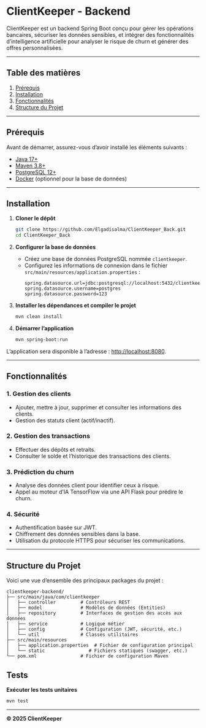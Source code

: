 # ClientKeeper - Backend

ClientKeeper est un backend Spring Boot conçu pour gérer les opérations bancaires, sécuriser les données sensibles, et intégrer des fonctionnalités d’intelligence artificielle pour analyser le risque de churn et générer des offres personnalisées.

---

## **Table des matières**
1. [Prérequis](#prérequis)
2. [Installation](#installation)
3. [Fonctionnalités](#fonctionnalités)
4. [Structure du Projet](#structure-du-projet)

---

## **Prérequis**
Avant de démarrer, assurez-vous d’avoir installé les éléments suivants :

- [Java 17+](https://www.oracle.com/java/technologies/javase-downloads.html)
- [Maven 3.8+](https://maven.apache.org/)
- [PostgreSQL 12+](https://www.postgresql.org/download/)
- [Docker](https://www.docker.com/) (optionnel pour la base de données)

---

## **Installation**

1. **Cloner le dépôt**
   ```bash
   git clone https://github.com/Elgadisalma/ClientKeeper_Back.git
   cd ClientKeeper_Back
   ```

2. **Configurer la base de données**
   - Créez une base de données PostgreSQL nommée `clientkeeper`.
   - Configurez les informations de connexion dans le fichier `src/main/resources/application.properties` :
     ```properties
     spring.datasource.url=jdbc:postgresql://localhost:5432/clientkeeper
     spring.datasource.username=postgres
     spring.datasource.password=123
     ```

3. **Installer les dépendances et compiler le projet**
   ```bash
   mvn clean install
   ```

4. **Démarrer l’application**
   ```bash
   mvn spring-boot:run
   ```

L’application sera disponible à l’adresse : [http://localhost:8080](http://localhost:8080).

---

## **Fonctionnalités**

### **1. Gestion des clients**
- Ajouter, mettre à jour, supprimer et consulter les informations des clients.
- Gestion des statuts client (actif/inactif).

### **2. Gestion des transactions**
- Effectuer des dépôts et retraits.
- Consulter le solde et l’historique des transactions des clients.

### **3. Prédiction du churn**
- Analyse des données client pour identifier ceux à risque.
- Appel au moteur d’IA TensorFlow via une API Flask pour prédire le churn.

### **4. Sécurité**
- Authentification basée sur JWT.
- Chiffrement des données sensibles dans la base.
- Utilisation du protocole HTTPS pour sécuriser les communications.

---

## **Structure du Projet**

Voici une vue d’ensemble des principaux packages du projet :

```
clientkeeper-backend/
├── src/main/java/com/clientkeeper
│   ├── controller         # Contrôleurs REST
│   ├── model              # Modèles de données (Entities)
│   ├── repository         # Interfaces de gestion des accès aux données
│   ├── service            # Logique métier
│   ├── config             # Configuration (JWT, sécurité, etc.)
│   └── util               # Classes utilitaires
├── src/main/resources
│   ├── application.properties  # Fichier de configuration principal
│   └── static                # Fichiers statiques (swagger, etc.)
└── pom.xml                # Fichier de configuration Maven
```

## **Tests**

 **Exécuter les tests unitaires**
   ```bash
   mvn test
   ```

---

**© 2025 ClientKeeper**
